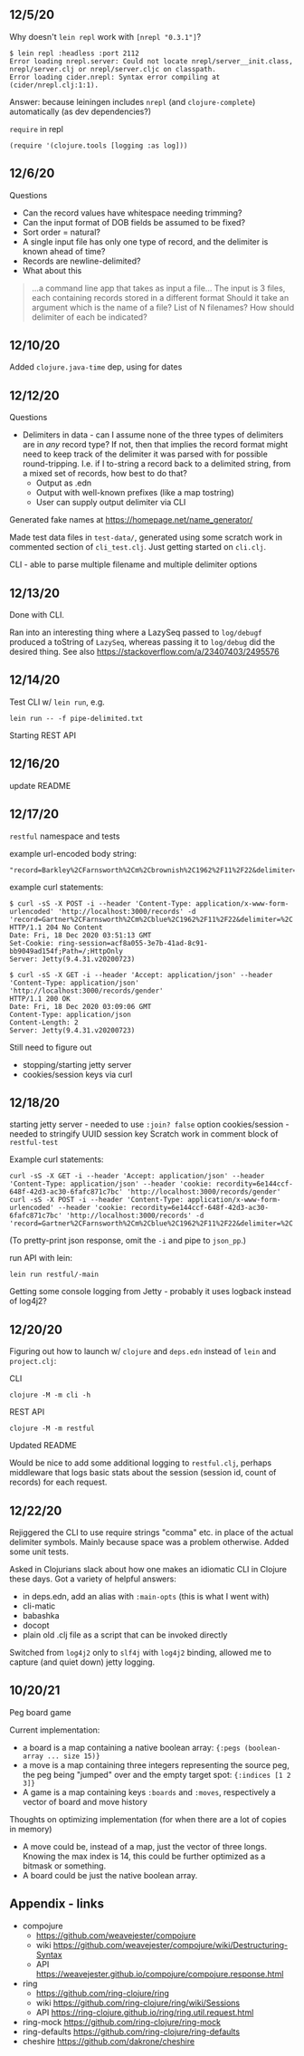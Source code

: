 ## 12/5/20

Why doesn't `lein repl` work with `[nrepl "0.3.1"]`?

    $ lein repl :headless :port 2112
    Error loading nrepl.server: Could not locate nrepl/server__init.class, nrepl/server.clj or nrepl/server.cljc on classpath.
    Error loading cider.nrepl: Syntax error compiling at (cider/nrepl.clj:1:1).

Answer: because leiningen includes `nrepl` (and `clojure-complete`) automatically (as dev dependencies?)

`require` in repl

    (require '(clojure.tools [logging :as log]))

## 12/6/20

Questions
* Can the record values have whitespace needing trimming? 
* Can the input format of DOB fields be assumed to be fixed?
* Sort order = natural?
* A single input file has only one type of record, and the delimiter is known ahead of time?
* Records are newline-delimited?
* What about this
> ...a command line app that takes as input a file...
> The input is 3 files, each containing records stored in a different format
  Should it take an argument which is the name of a file? List of N filenames? How should delimiter
  of each be indicated?

## 12/10/20

Added `clojure.java-time` dep, using for dates

## 12/12/20

Questions
* Delimiters in data - can I assume none of the three types of delimiters
  are in _any_ record type? If not, then that implies the record format might need to keep track of
  the delimiter it was parsed with for possible round-tripping. I.e. if I to-string a record back to
  a delimited string, from a mixed set of records, how best to do that?
  * Output as .edn
  * Output with well-known prefixes (like a map tostring)
  * User can supply output delimiter via CLI

Generated fake names at https://homepage.net/name_generator/

Made test data files in `test-data/`, generated using some scratch work in commented section of
`cli_test.clj`. Just getting started on `cli.clj`.

CLI - able to parse multiple filename and multiple delimiter options

## 12/13/20

Done with CLI.

Ran into an interesting thing where a LazySeq passed to `log/debugf` produced a toString of
`LazySeq`, whereas passing it to `log/debug` did the desired thing. See also
https://stackoverflow.com/a/23407403/2495576

## 12/14/20

Test CLI w/ `lein run`, e.g.

    lein run -- -f pipe-delimited.txt

Starting REST API

## 12/16/20

update README

## 12/17/20

`restful` namespace and tests

example url-encoded body string:

    "record=Barkley%2CFarnsworth%2Cm%2Cbrownish%2C1962%2F11%2F22&delimiter=%2C"

example curl statements:

    $ curl -sS -X POST -i --header 'Content-Type: application/x-www-form-urlencoded' 'http://localhost:3000/records' -d 'record=Gartner%2CFarnsworth%2Cm%2Cblue%2C1962%2F11%2F22&delimiter=%2C'
    HTTP/1.1 204 No Content
    Date: Fri, 18 Dec 2020 03:51:13 GMT
    Set-Cookie: ring-session=acf8a055-3e7b-41ad-8c91-bb9049ad154f;Path=/;HttpOnly
    Server: Jetty(9.4.31.v20200723)

    $ curl -sS -X GET -i --header 'Accept: application/json' --header 'Content-Type: application/json' 'http://localhost:3000/records/gender'
    HTTP/1.1 200 OK
    Date: Fri, 18 Dec 2020 03:09:06 GMT
    Content-Type: application/json
    Content-Length: 2
    Server: Jetty(9.4.31.v20200723)

Still need to figure out
* stopping/starting jetty server
* cookies/session keys via curl

## 12/18/20

starting jetty server - needed to use `:join? false` option
cookies/session - needed to stringify UUID session key
Scratch work in comment block of `restful-test`

Example curl statements:

    curl -sS -X GET -i --header 'Accept: application/json' --header 'Content-Type: application/json' --header 'cookie: recordity=6e144ccf-648f-42d3-ac30-6fafc871c7bc' 'http://localhost:3000/records/gender'
    curl -sS -X POST -i --header 'Content-Type: application/x-www-form-urlencoded' --header 'cookie: recordity=6e144ccf-648f-42d3-ac30-6fafc871c7bc' 'http://localhost:3000/records' -d 'record=Gartner%2CFarnsworth%2Cm%2Cblue%2C1962%2F11%2F22&delimiter=%2C'

(To pretty-print json response, omit the `-i` and pipe to `json_pp`.)

run API with lein:

    lein run restful/-main

Getting some console logging from Jetty - probably it uses logback instead of log4j2?

## 12/20/20

Figuring out how to launch w/ `clojure` and `deps.edn` instead of `lein` and `project.clj`:

CLI

    clojure -M -m cli -h

REST API

    clojure -M -m restful

Updated README

Would be nice to add some additional logging to `restful.clj`, perhaps middleware that logs basic
stats about the session (session id, count of records) for each request.

## 12/22/20

Rejiggered the CLI to use require strings "comma" etc. in place of the actual delimiter symbols.
Mainly because space was a problem otherwise. Added some unit tests.

Asked in Clojurians slack about how one makes an idiomatic CLI in Clojure these days. Got a variety
of helpful answers:
* in deps.edn, add an alias with `:main-opts` (this is what I went with)
* cli-matic
* babashka
* docopt
* plain old .clj file as a script that can be invoked directly

Switched from `log4j2` only to `slf4j` with `log4j2` binding, allowed me to capture (and quiet down)
jetty logging.


## 10/20/21

Peg board game

Current implementation:

* a board is a map containing a native boolean array: `{:pegs (boolean-array ... size 15)}`
* a move is a map containing three integers representing the source peg, the peg being "jumped" over
  and the empty target spot: `{:indices [1 2 3]}`
* A game is a map containing keys `:boards` and `:moves`, respectively a vector of board and move
  history

Thoughts on optimizing implementation (for when there are a lot of copies in memory)

* A move could be, instead of a map, just the vector of three longs. Knowing the max index is 14,
  this could be further optimized as a bitmask or something.
* A board could be just the native boolean array.

## Appendix - links

* compojure
  * https://github.com/weavejester/compojure
  * wiki https://github.com/weavejester/compojure/wiki/Destructuring-Syntax
  * API https://weavejester.github.io/compojure/compojure.response.html
* ring
  * https://github.com/ring-clojure/ring
  * wiki https://github.com/ring-clojure/ring/wiki/Sessions
  * API https://ring-clojure.github.io/ring/ring.util.request.html
* ring-mock https://github.com/ring-clojure/ring-mock
* ring-defaults https://github.com/ring-clojure/ring-defaults
* cheshire https://github.com/dakrone/cheshire
